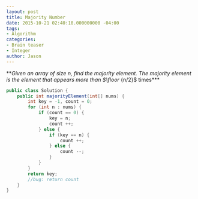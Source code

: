```yaml
---
layout: post
title: Majority Number
date: 2015-10-21 02:40:10.000000000 -04:00
tags:
- Algorithm
categories:
- Brain teaser
- Integer
author: Jason
---
```

<p>**<em>Given an array of size n, find the majority element. The majority element is the element that appears more than $\floor</em> {n/2}$ times***</p>

``` java
public class Solution {
    public int majorityElement(int[] nums) {
        int key = -1, count = 0;
        for (int n : nums) {
            if (count == 0) {
                key = n;
                count ++;
            } else {
                if (key == n) {
                    count ++;
                } else {
                    count --;
                }
            }
        }
        return key;
        //bug: return count
    }
}
```

